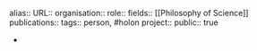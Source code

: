 alias::
URL::
organisation::
role::
fields:: [[Philosophy of Science]] 
publications:: 
tags:: person, #holon 
project::
public:: true

-